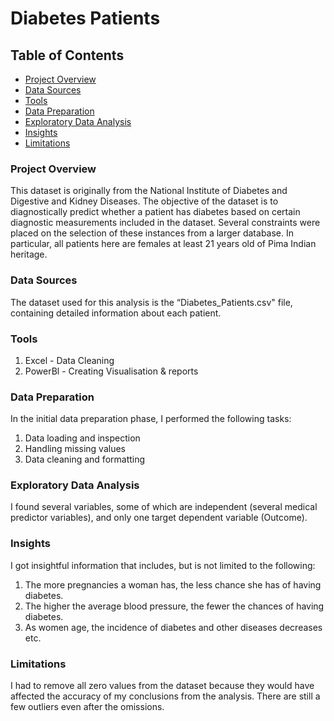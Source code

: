 # Diabetes Patients

## Table of Contents 

- [Project Overview](#project-overview)
- [Data Sources](#data-sources)
- [Tools](#tools)
- [Data Preparation](#data-preparation)
- [Exploratory Data Analysis](#exploratory-data-analysis)
- [Insights](#insights)
- [Limitations](#limitations)

### Project Overview

This dataset is originally from the National Institute of Diabetes and Digestive and Kidney
Diseases. The objective of the dataset is to diagnostically predict whether a patient has diabetes
based on certain diagnostic measurements included in the dataset. Several constraints were placed
on the selection of these instances from a larger database. In particular, all patients here are females
at least 21 years old of Pima Indian heritage.

### Data Sources

The dataset used for this analysis is the “Diabetes_Patients.csv" file, containing detailed information about each patient. 

### Tools 

1. Excel - Data Cleaning
2. PowerBl - Creating Visualisation & reports 

### Data Preparation

In the initial data preparation phase, I performed the following tasks: 
1. Data loading and inspection
2. Handling missing values
3. Data cleaning and formatting 

### Exploratory Data Analysis 

I found several variables, some of which are independent (several medical predictor variables), and only one target dependent variable (Outcome).

### Insights

I got insightful information that includes, but is not limited to the following:

1. The more pregnancies a woman has, the less chance she has of having diabetes.
2. The higher the average blood pressure, the fewer the chances of having diabetes.
3.   As women age, the incidence of diabetes and other diseases decreases etc.
 

### Limitations

I had to remove all zero values from the dataset because they would have affected the accuracy of my conclusions from the analysis. There are still a few outliers even after the omissions. 
